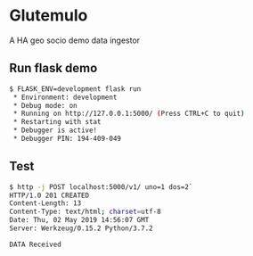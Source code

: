 # Glutemulo

A HA geo socio demo data ingestor


## Run flask demo

```bash
$ FLASK_ENV=development flask run
 * Environment: development
 * Debug mode: on
 * Running on http://127.0.0.1:5000/ (Press CTRL+C to quit)
 * Restarting with stat
 * Debugger is active!
 * Debugger PIN: 194-409-049
```

## Test

```bash
$ http -j POST localhost:5000/v1/ uno=1 dos=2`
HTTP/1.0 201 CREATED
Content-Length: 13
Content-Type: text/html; charset=utf-8
Date: Thu, 02 May 2019 14:56:07 GMT
Server: Werkzeug/0.15.2 Python/3.7.2

DATA Received
```
